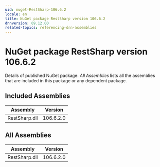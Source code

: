 ```yaml
---
uid: nuget-RestSharp-106.6.2
locale: en
title: NuGet package RestSharp version 106.6.2
dnnversion: 09.12.00
related-topics: referencing-dnn-assemblies
---
```


# NuGet package RestSharp version 106.6.2
Details of published NuGet package.
*All Assemblies* lists all the assemblies that are included in this package or any dependent package.

## Included Assemblies

|Assembly|Version|
|---|---|
|RestSharp.dll|106.6.2.0|

## All Assemblies

|Assembly|Version|
|---|---|
|RestSharp.dll|106.6.2.0|


